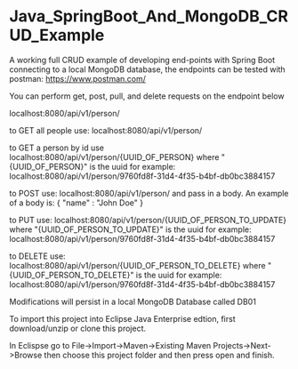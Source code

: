 # Java_SpringBoot_And_MongoDB_CRUD_Example

A working full CRUD example of developing end-points with Spring Boot connecting to a local MongoDB database, the endpoints can be tested with
postman:
https://www.postman.com/

You can perform get, post, pull, and delete requests on the endpoint below

localhost:8080/api/v1/person/

to GET all people use: 
localhost:8080/api/v1/person/

to GET a person by id use
localhost:8080/api/v1/person/{UUID_OF_PERSON} where "{UUID_OF_PERSON}" is the uuid
for example:
localhost:8080/api/v1/person/9760fd8f-31d4-4f35-b4bf-db0bc3884157

to POST use: 
localhost:8080/api/v1/person/ and pass in a body. 
An example of a body is:
{
	"name" : "John Doe"
}

to PUT use:
localhost:8080/api/v1/person/{UUID_OF_PERSON_TO_UPDATE} where "{UUID_OF_PERSON_TO_UPDATE}" is the uuid
for example:
localhost:8080/api/v1/person/9760fd8f-31d4-4f35-b4bf-db0bc3884157

to DELETE use:
localhost:8080/api/v1/person/{UUID_OF_PERSON_TO_DELETE} where "{UUID_OF_PERSON_TO_DELETE}" is the uuid
for example:
localhost:8080/api/v1/person/9760fd8f-31d4-4f35-b4bf-db0bc3884157

Modifications will persist in a local MongoDB Database called DB01

To import this project into Eclipse Java Enterprise edtion, first download/unzip or clone this project.

In Eclispse go to File->Import->Maven->Existing Maven Projects->Next->Browse then choose this project folder and then press open and finish.
